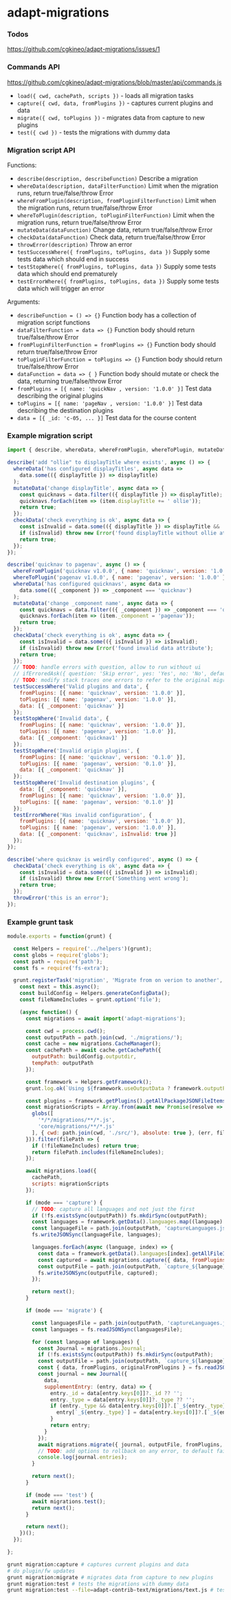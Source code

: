 # adapt-migrations

### Todos
https://github.com/cgkineo/adapt-migrations/issues/1

### Commands API
https://github.com/cgkineo/adapt-migrations/blob/master/api/commands.js
* `load({ cwd, cachePath, scripts })` - loads all migration tasks
* `capture({ cwd, data, fromPlugins })` - captures current plugins and data
* `migrate({ cwd, toPlugins })` - migrates data from capture to new plugins
* `test({ cwd })` - tests the migrations with dummy data

### Migration script API
Functions:
* `describe(description, describeFunction)` Describe a migration
* `whereData(description, dataFilterFunction)` Limit when the migration runs, return true/false/throw Error
* `whereFromPlugin(description, fromPluginFilterFunction)` Limit when the migration runs, return true/false/throw Error
* `whereToPlugin(description, toPluginFilterFunction)` Limit when the migration runs, return true/false/throw Error
* `mutateData(dataFunction)` Change data, return true/false/throw Error
* `checkData(dataFunction)` Check data, return true/false/throw Error
* `throwError(description)` Throw an error
* `testSuccessWhere({ fromPlugins, toPlugins, data })` Supply some tests data which should end in success
* `testStopWhere({ fromPlugins, toPlugins, data })` Supply some tests data which should end prematurely
* `testErrorWhere({ fromPlugins, toPlugins, data })` Supply some tests data which will trigger an error

Arguments:
* `describeFunction = () => {}` Function body has a collection of migration script functions
* `dataFilterFunction = data => {}` Function body should return true/false/throw Error
* `fromPluginFilterFunction = fromPlugins => {}` Function body should return true/false/throw Error
* `toPluginFilterFunction = toPlugins => {}` Function body should return true/false/throw Error
* `dataFunction = data => { }` Function body should mutate or check the data, returning true/false/throw Error
* `fromPlugins = [{ name: 'quickNav , version: '1.0.0' }]` Test data describing the original plugins
* `toPlugins = [{ name: 'pageNav , version: '1.0.0' }]` Test data describing the destination plugins
* `data = [{ _id: 'c-05, ... }]` Test data for the course content

### Example migration script
```js
import { describe, whereData, whereFromPlugin, whereToPlugin, mutateData, checkData, throwError, ifErroredAsk, testSuccessWhere, testErrorWhere, testStopWhere } from 'adapt-migrations';

describe('add "ollie" to displayTitle where exists', async () => {
  whereData('has configured displayTitles', async data =>
    data.some(({ displayTitle }) => displayTitle)
  );
  mutateData('change displayTitle', async data => {
    const quicknavs = data.filter(({ displayTitle }) => displayTitle);
    quicknavs.forEach(item => (item.displayTitle += ' ollie'));
    return true;
  });
  checkData('check everything is ok', async data => {
    const isInvalid = data.some(({ displayTitle }) => displayTitle && !String(displayTitle).endsWith(' ollie'));
    if (isInvalid) throw new Error('found displayTitle without ollie at the end');
    return true;
  });
});

describe('quicknav to pagenav', async () => {
  whereFromPlugin('quicknav v1.0.0', { name: 'quicknav', version: '1.0.0' });
  whereToPlugin('pagenav v1.0.0', { name: 'pagenav', version: '1.0.0' });
  whereData('has configured quicknavs', async data =>
    data.some(({ _component }) => _component === 'quicknav')
  );
  mutateData('change _component name', async data => {
    const quicknavs = data.filter(({ _component }) => _component === 'quicknav');
    quicknavs.forEach(item => (item._component = 'pagenav'));
    return true;
  });
  checkData('check everything is ok', async data => {
    const isInvalid = data.some(({ isInvalid }) => isInvalid);
    if (isInvalid) throw new Error('found invalid data attribute');
    return true;
  });
  // TODO: handle errors with question, allow to run without ui
  // ifErroredAsk({ question: 'Skip error', yes: 'Yes', no: 'No', defaultSkipError: true });
  // TODO: modify stack traces one errors to refer to the original migration script rather than the cached one,keep map of cached files to original files
  testSuccessWhere('Valid plugins and data', {
    fromPlugins: [{ name: 'quicknav', version: '1.0.0' }],
    toPlugins: [{ name: 'pagenav', version: '1.0.0' }],
    data: [{ _component: 'quicknav' }]
  });
  testStopWhere('Invalid data', {
    fromPlugins: [{ name: 'quicknav', version: '1.0.0' }],
    toPlugins: [{ name: 'pagenav', version: '1.0.0' }],
    data: [{ _component: 'quicknav1' }]
  });
  testStopWhere('Invalid origin plugins', {
    fromPlugins: [{ name: 'quicknav', version: '0.1.0' }],
    toPlugins: [{ name: 'pagenav', version: '0.1.0' }],
    data: [{ _component: 'quicknav' }]
  });
  testStopWhere('Invalid destination plugins', {
    data: [{ _component: 'quicknav' }],
    fromPlugins: [{ name: 'quicknav', version: '1.0.0' }],
    toPlugins: [{ name: 'pagenav', version: '0.1.0' }]
  });
  testErrorWhere('Has invalid configuration', {
    fromPlugins: [{ name: 'quicknav', version: '1.0.0' }],
    toPlugins: [{ name: 'pagenav', version: '1.0.0' }],
    data: [{ _component: 'quicknav', isInvalid: true }]
  });
});

describe('where quicknav is weirdly configured', async () => {
  checkData('check everything is ok', async data => {
    const isInvalid = data.some(({ isInvalid }) => isInvalid);
    if (isInvalid) throw new Error('Something went wrong');
    return true;
  });
  throwError('this is an error');
});
```

### Example grunt task
```js
module.exports = function(grunt) {

  const Helpers = require('../helpers')(grunt);
  const globs = require('globs');
  const path = require('path');
  const fs = require('fs-extra');

  grunt.registerTask('migration', 'Migrate from on verion to another', function(mode) {
    const next = this.async();
    const buildConfig = Helpers.generateConfigData();
    const fileNameIncludes = grunt.option('file');

    (async function() {
      const migrations = await import('adapt-migrations');

      const cwd = process.cwd();
      const outputPath = path.join(cwd, './migrations/');
      const cache = new migrations.CacheManager();
      const cachePath = await cache.getCachePath({
        outputPath: buildConfig.outputdir,
        tempPath: outputPath
      });

      const framework = Helpers.getFramework();
      grunt.log.ok(`Using ${framework.useOutputData ? framework.outputPath : framework.sourcePath} folder for course data...`);

      const plugins = framework.getPlugins().getAllPackageJSONFileItems().map(fileItem => fileItem.item);
      const migrationScripts = Array.from(await new Promise(resolve => {
        globs([
          '*/*/migrations/**/*.js',
          'core/migrations/**/*.js'
        ], { cwd: path.join(cwd, './src/'), absolute: true }, (err, files) => resolve(err ? null : files));
      })).filter(filePath => {
        if (!fileNameIncludes) return true;
        return filePath.includes(fileNameIncludes);
      });

      await migrations.load({
        cachePath,
        scripts: migrationScripts
      });

      if (mode === 'capture') {
        // TODO: capture all languages and not just the first
        if (!fs.existsSync(outputPath)) fs.mkdirSync(outputPath);
        const languages = framework.getData().languages.map((language) => language.name);
        const languageFile = path.join(outputPath, 'captureLanguages.json');
        fs.writeJSONSync(languageFile, languages);

        languages.forEach(async (language, index) => {
          const data = framework.getData().languages[index].getAllFileItems().map(fileItem => fileItem.item);
          const captured = await migrations.capture({ data, fromPlugins: plugins });
          const outputFile = path.join(outputPath, `capture_${language}.json`);
          fs.writeJSONSync(outputFile, captured);
        });

        return next();
      }

      if (mode === 'migrate') {

        const languagesFile = path.join(outputPath, 'captureLanguages.json');
        const languages = fs.readJSONSync(languagesFile);

        for (const language of languages) {
          const Journal = migrations.Journal;
          if (!fs.existsSync(outputPath)) fs.mkdirSync(outputPath);
          const outputFile = path.join(outputPath, `capture_${language}.json`);
          const { data, fromPlugins, originalFromPlugins } = fs.readJSONSync(outputFile);
          const journal = new Journal({
            data,
            supplementEntry: (entry, data) => {
              entry._id = data[entry.keys[0]]?._id ?? '';
              entry._type = data[entry.keys[0]]?._type ?? '';
              if (entry._type && data[entry.keys[0]]?.[`_${entry._type}`]) {
                entry[`_${entry._type}`] = data[entry.keys[0]]?.[`_${entry._type}`] ?? '';
              }
              return entry;
            }
          });
          await migrations.migrate({ journal, outputFile, fromPlugins, originalFromPlugins, toPlugins: plugins });
          // TODO: add options to rollback on any error, to default fail silently or to default terminate
          console.log(journal.entries);
        }

        return next();
      }

      if (mode === 'test') {
        await migrations.test();
        return next();
      }

      return next();
    })();
  });

};

```
```sh
grunt migration:capture # captures current plugins and data
# do plugin/fw updates
grunt migration:migrate # migrates data from capture to new plugins
grunt migration:test # tests the migrations with dummy data
grunt migration:test --file=adapt-contrib-text/migrations/text.js # tests the migrations with dummy data
```
